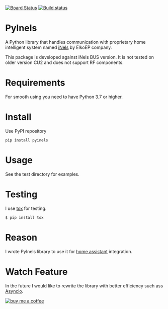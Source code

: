 [![Board Status](https://dev.azure.com/JH-Soft-Technology/56876c97-c932-49e4-9f94-ee53648b47f2/46ab7c1c-c809-440e-a908-a8bf4905312d/_apis/work/boardbadge/f600c878-c9b8-49eb-8b68-79918bbf1841?columnOptions=1)](https://dev.azure.com/JH-Soft-Technology/56876c97-c932-49e4-9f94-ee53648b47f2/_boards/board/t/46ab7c1c-c809-440e-a908-a8bf4905312d/Microsoft.RequirementCategory/)
[![Build status](https://dev.azure.com/JH-Soft-Technology/pyinels/_apis/build/status/Pyinels)](https://dev.azure.com/JH-Soft-Technology/pyinels/_build/latest?definitionId=6)

PyInels
========
A Python library that handles communication with proprietary home intelligent system
named [iNels](https://www.inels.com/) by ElkoEP company.

This package is developed against iNels BUS version. It is not tested on older
version CU2 and does not support RF components.

Requirements
============
For smooth using you need to have Python 3.7 or higher.

Install
=======
Use PyPI repository
```
pip install pyinels
```

Usage
=====
See the test directory for examples.

Testing
=======
I use [tox](https://tox.readthedocs.io) for testing.

```
$ pip install tox

```

Reason
======
I wrote PyInels library to use it for [home assistant](https://www.home-assistant.io/) integration.

Watch Feature
=============
In the future I would like to rewrite the library with better efficiency such ass [Asyncio](https://blog.heroku.com/python37-dataclasses-async-await#asyncio-and-the-code-async-code-code-await-code-keywords).

[![buy me a coffee](https://www.buymeacoffee.com/assets/img/custom_images/orange_img.png)](https://www.buymeacoffee.com/jhoralek)
